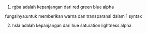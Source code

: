 1. rgba adalah kepanjangan dari red green blue alpha

fungsinya:untuk memberikan warna dan transparansi dalam 1 syntax

2. hsla adalah kepanjangan dari hue saturation lightness alpha